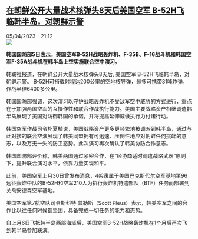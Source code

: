 <!--1680723903000-->
[在朝鲜公开大量战术核弹头8天后美国空军 B-52H飞临韩半岛，对朝鲜示警](https://www.rfi.fr/cn/%E5%9B%BD%E9%99%85/20230405-%E5%9C%A8%E6%9C%9D%E9%B2%9C%E5%85%AC%E5%BC%80%E5%A4%A7%E9%87%8F%E6%88%98%E6%9C%AF%E6%A0%B8%E5%BC%B9%E5%A4%B48%E5%A4%A9%E5%90%8E%E7%BE%8E%E5%9B%BD%E7%A9%BA%E5%86%9B-b-52h%E9%A3%9E%E4%B8%B4%E9%9F%A9%E5%8D%8A%E5%B2%9B%EF%BC%8C%E5%AF%B9%E6%9C%9D%E9%B2%9C%E7%A4%BA%E8%AD%A6)
------

<div>05/04/2023 - 21:12</div><img src="https://s.rfi.fr/media/display/263cf4e2-7aca-11ed-8835-005056bfb2b6/w:1280/p:16x9/AP20345438550610.jpg"><p><strong>韩国国防部5日表示，美国空军B-52H战略轰炸机、F-35B、F-16战斗机和韩国空军F-35A战斗机在韩半岛上空实施联合空中演习。                    </strong></p><div><p>韩联社报道，在朝鲜公开大量战术核弹头8天后, 美国空军 B-52H飞临韩半岛，对朝鲜示警。 B-52H可搭载射程达200公里的空地核导弹，最多可携带31吨炸弹，作战半径6400多公里。</p><p>韩国国防部强调，这次演习以守护战略轰炸机不受敌军空中威胁的方式进行，重点在于加强两国空军的互操作性和联合作战执行能力。美国主要战略资产相继调遣韩半岛展现了美国对防御韩国的承诺，并将提高延伸威慑执行力付诸行动。</p><p>韩国空军作战司令朴夏植说，美国战略资产更多更频繁地被调派到韩半岛，通过与此对接的联合空演展现了韩美同盟拥有可迅速、压倒性地应对朝鲜任何挑衅的意志，以及万无一失的防卫态势。此次演习再次确认了韩美协防合作意志。</p><p>韩国国防部评价称，韩美两国通过紧密合作，在“经协商适时调遣战略武器”原则下，提升联合演习水平，依靠力量实现和平。</p><p>此前，美国空军上月30日曾发布消息，4架隶属于美国巴克斯代尔空军基地第96远征轰炸中队的B-52H和空军210人为执行轰炸机特遣部队（BTF）任务而部署到关岛安德森空军基地。</p><p>美国空军第7航空队司令斯科特·普勒斯（Scott Pleus）表示，韩美空军之间的合作比以往任何时候都坚固，具备完成一切任务的能力和态势。</p><p>自上月6日飞抵韩半岛西部海域后，美国空军B-52H战略轰炸机在1个月后再次飞到韩半岛参加联演。</p><div data-selfpromo-newsletter></div><div data-selfpromo-app></div></div>
